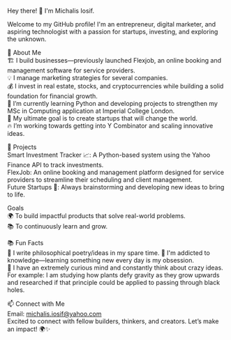Hey there! 👋 I'm Michalis Iosif.  

Welcome to my GitHub profile! I'm an entrepreneur, digital marketer, and aspiring technologist with a passion for startups, investing, and exploring the unknown.

🚀 About Me  
🏗️ I build businesses—previously launched Flexjob, an online booking and management software for service providers.  
💡 I manage marketing strategies for several companies.  
💰 I invest in real estate, stocks, and cryptocurrencies while building a solid foundation for financial growth.  
🌱 I’m currently learning Python and developing projects to strengthen my MSc in Computing application at Imperial College London.  
🎯 My ultimate goal is to create startups that will change the world.  
🔥 I’m working towards getting into Y Combinator and scaling innovative ideas.  

📂 Projects  
Smart Investment Tracker 📈: A Python-based system using the Yahoo Finance API to track investments.  
FlexJob: An online booking and management platform designed for service providers to streamline their scheduling and client management.  
Future Startups 🚀: Always brainstorming and developing new ideas to bring to life.  

Goals  
🌍 To build impactful products that solve real-world problems.  
📚 To continuously learn and grow.

📚 Fun Facts  
📖 I write philosophical poetry/ideas in my spare time.
🧠 I'm addicted to knowledge—learning something new every day is my obsession.  
🔬 I have an extremely curious mind and constantly think about crazy ideas.  
For example: I am studying how plants defy gravity as they grow upwards and researched if that principle could be applied to passing through black holes.  

📫 Connect with Me  
Email: michalis.iosif@yahoo.com  
Excited to connect with fellow builders, thinkers, and creators. Let’s make an impact! 🌍✨



<!---
MichalisIosif/MichalisIosif is a ✨ special ✨ repository because its `README.md` (this file) appears on your GitHub profile.
You can click the Preview link to take a look at your changes.
--->
